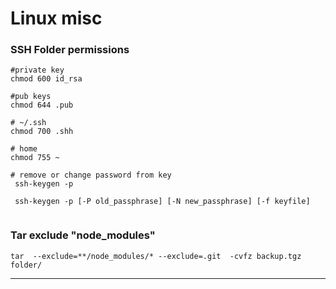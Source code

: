 # Linux misc

### SSH Folder permissions
```
#private key
chmod 600 id_rsa

#pub keys
chmod 644 .pub

# ~/.ssh
chmod 700 .shh

# home	
chmod 755 ~

# remove or change password from key
 ssh-keygen -p
 
 ssh-keygen -p [-P old_passphrase] [-N new_passphrase] [-f keyfile]
 
```
	
	
### Tar exclude "node_modules"
```
tar  --exclude=**/node_modules/* --exclude=.git  -cvfz backup.tgz folder/
```

---